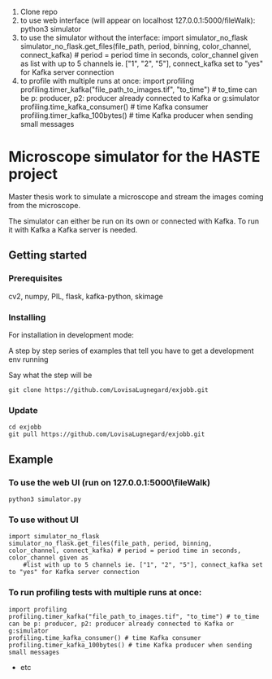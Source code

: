 




1. Clone repo
2. to use web interface (will appear on localhost 127.0.0.1:5000/fileWalk): python3 simulator
3. to use the simulator without the interface:
	import simulator_no_flask
	simulator_no_flask.get_files(file_path, period, binning, color_channel, connect_kafka) # period = period time in seconds,  color_channel given as
	list with up to 5 channels ie. ["1", "2", "5"], connect_kafka set to "yes" for Kafka server connection
4. to profile with multiple runs at once: 
	import profiling
	profiling.timer_kafka("file_path_to_images.tif", "to_time") # to_time can be p: producer, p2: producer already connected to Kafka or g:simulator
	profiling.time_kafka_consumer() # time Kafka consumer
	profiling.timer_kafka_100bytes() # time Kafka producer when sending small messages 




# Microscope simulator for the HASTE project 

Master thesis work to simulate a microscope and stream the images coming from the microscope.

The simulator can either be run on its own or connected with Kafka. To run it with Kafka a Kafka server is needed. 

## Getting started

### Prerequisites

cv2, numpy, PIL, flask, kafka-python, skimage 


### Installing

For installation in development mode:

A step by step series of examples that tell you have to get a development env running

Say what the step will be

```
git clone https://github.com/LovisaLugnegard/exjobb.git

```

### Update

```
cd exjobb
git pull https://github.com/LovisaLugnegard/exjobb.git

```

## Example
### To use the web UI (run on 127.0.0.1:5000\fileWalk)
```
python3 simulator.py
```
### To use without UI
```
import simulator_no_flask
simulator_no_flask.get_files(file_path, period, binning, color_channel, connect_kafka) # period = period time in seconds,  color_channel given as
	#list with up to 5 channels ie. ["1", "2", "5"], connect_kafka set to "yes" for Kafka server connection
```
### To run profiling tests with multiple runs at once:
```
import profiling
profiling.timer_kafka("file_path_to_images.tif", "to_time") # to_time can be p: producer, p2: producer already connected to Kafka or g:simulator
profiling.time_kafka_consumer() # time Kafka consumer
profiling.timer_kafka_100bytes() # time Kafka producer when sending small messages 
```

* etc
